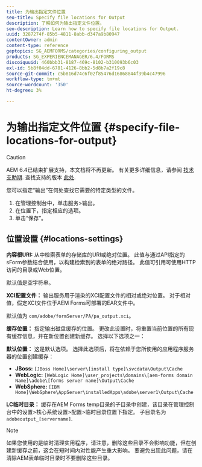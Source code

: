 ```yaml
---
title: 为输出指定文件位置
seo-title: Specify file locations for Output
description: 了解如何为输出指定文件位置。
seo-description: Learn how to specify file locations for Output.
uuid: 3287274f-85b5-4811-8abb-d347a9b80947
contentOwner: admin
content-type: reference
geptopics: SG_AEMFORMS/categories/configuring_output
products: SG_EXPERIENCEMANAGER/6.4/FORMS
discoiquuid: 460bbb31-8187-469c-8102-b310093b6c03
exl-id: 5b8f04dd-6781-4126-8bb2-5d8b7a2f19c8
source-git-commit: c5b816d74c6f02f85476d16868844f39b4c47996
workflow-type: tm+mt
source-wordcount: '350'
ht-degree: 3%

---
```


# 为输出指定文件位置 {#specify-file-locations-for-output}

>[!CAUTION]
>
>AEM 6.4已结束扩展支持，本文档将不再更新。 有关更多详细信息，请参阅 [技术支助期](https://helpx.adobe.com/cn/support/programs/eol-matrix.html). 查找支持的版本 [此处](https://experienceleague.adobe.com/docs/).

您可以指定“输出”在何处查找它需要的特定类型的文件。

1. 在管理控制台中，单击服务>输出。
1. 在位置下，指定相应的选项。
1. 单击“保存”。

## 位置设置 {#locations-settings}

**内容根URI:** 从中检索表单的存储库的URI或绝对位置。 此值与通过API指定的sForm参数结合使用，以构建检索到的表单的绝对路径。 此值可引用可使用HTTP访问的目录或Web位置。

默认值是空字符串。

**XCI配置文件：** 输出服务用于渲染的XCI配置文件的相对或绝对位置。 对于相对值，假定XCI文件位于AEM Forms可部署的EAR文件中。

默认值为 `com/adobe/formServer/PA/pa_output.xci`。

**缓存位置：** 指定输出磁盘缓存的位置。 更改此设置时，将重置当前位置的所有现有缓存信息，并在新位置创建新缓存。 选择以下选项之一：

**默认位置：** 这是默认选项。 选择此选项后，将在依赖于您所使用的应用程序服务器的位置创建缓存：

* **JBoss:** `[JBoss Home]\server\[install type]\svcdata\Output\Cache`
* **WebLogic:** `[WebLogic Home]\user_projects\domains\[aem-forms domain Name]\adobe\[forms server name]\Output\Cache`
* **WebSphere:** `[IBM Home]\WebSphere\AppServer\installedApps\adobe\server1\Output\Cache`

**LC临时目录：** 缓存在AEM Forms temp目录的子目录中创建，该目录在管理控制台中的设置>核心系统设置>配置>临时目录位置下指定。 子目录名为 `adobeoutput_[servername]`.

>[!NOTE]
>
>如果您使用的是临时清理实用程序，请注意，删除这些目录不会影响功能，但在创建新缓存之前，这会在短时间内对性能产生重大影响。 要避免出现此问题，请在清除AEM表单临时目录时不要删除这些目录。
